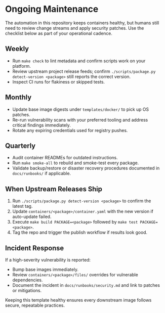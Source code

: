 # Ongoing Maintenance

The automation in this repository keeps containers healthy, but humans still need to review change streams and apply security patches. Use the checklist below as part of your operational cadence.

## Weekly
- Run `make check` to lint metadata and confirm scripts work on your platform.
- Review upstream project release feeds; confirm `./scripts/package.py detect-version <package>` still reports the correct version.
- Inspect CI runs for flakiness or skipped tests.

## Monthly
- Update base image digests under `templates/docker/` to pick up OS patches.
- Re-run vulnerability scans with your preferred tooling and address critical findings immediately.
- Rotate any expiring credentials used for registry pushes.

## Quarterly
- Audit container READMEs for outdated instructions.
- Run `make smoke-all` to rebuild and smoke-test every package.
- Validate backup/restore or disaster recovery procedures documented in `docs/runbooks/` if applicable.

## When Upstream Releases Ship
1. Run `./scripts/package.py detect-version <package>` to confirm the latest tag.
2. Update `containers/<package>/container.yaml` with the new version if auto-update failed.
3. Execute `make build PACKAGE=<package>` followed by `make test PACKAGE=<package>`.
4. Tag the repo and trigger the publish workflow if results look good.

## Incident Response
If a high-severity vulnerability is reported:
- Bump base images immediately.
- Review `containers/<package>/files/` overrides for vulnerable dependencies.
- Document the incident in `docs/runbooks/security.md` and link to patches or mitigations.

Keeping this template healthy ensures every downstream image follows secure, repeatable practices.
